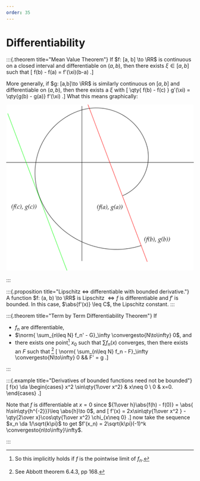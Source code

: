 ```yaml
---
order: 35
---
```


# Differentiability

:::{.theorem title="Mean Value Theorem"}
If $f: [a, b] \to \RR$ is continuous on a closed interval and differentiable on $(a, b)$, then there exists $\xi \in [a, b]$ such that 
\[
f(b) - f(a) = f'(\xi)(b-a)
.\]

More generally, if $g: [a,b]\to \RR$ is similarly continuous on $[a, b]$ and differentiable on $(a, b)$, then there exists a $\xi$ with
\[
\qty{ f(b) - f(c) } g'(\xi) = \qty{g(b) - g(a)} f'(\xi)
.\]
What this means graphically:


![](figures/2021-11-09_22-20-24.png)

:::

:::{.proposition title="Lipschitz $\iff$ differentiable with bounded derivative."}
A function $f: (a, b) \to \RR$ is Lipschitz $\iff f$ is differentiable and $f'$ is bounded.
In this case, $\abs{f'(x)} \leq C$, the Lipschitz constant.
:::

:::{.theorem title="Term by Term Differentiability Theorem"}
If 

- $f_n$ are differentiable, 
- $\norm{ \sum_{n\leq N} f_n' - G}_\infty \convergesto{N\to\infty} 0$, and 
- there exists one point[^pointwise_works_too] $x_0$ such that $\sum f_n(x)$ converges, then there exists an $F$ such that 
[^theorem_referfence_6.4.3_Abbott]
\[
\norm{ \sum_{n\leq N} f_n - F}_\infty \convergesto{N\to\infty} 0 && F' = g
.\]

[^theorem_referfence_6.4.3_Abbott]: See Abbott theorem 6.4.3, pp 168.

[^pointwise_works_too]: So this implicitly holds if $f$ is the pointwise limit of $f_n$.

:::


:::{.example title="Derivatives of bounded functions need not be bounded"}
\[
f(x) \da 
\begin{cases}
x^2 \sin\qty{1\over x^2} &  x\neq 0
\\
0 & x=0.
\end{cases}
.\]

Note that $f$ is differentiable at $x=0$ since ${1\over h}\abs{f(h) - f(0)} = \abs{ h\sin\qty{h^{-2}}}\leq \abs{h}\to 0$, and
\[
f'(x) = 2x\sin\qty{1\over x^2 } - \qty{2\over x}\cos\qty{1\over x^2} \chi_{x\neq 0}
.\]
now take the sequence $x_n \da 1/\sqrt{k\pi}$ to get $f'(x_n) = 2\sqrt{k\pi}(-1)^k \convergesto{n\to\infty}\infty$.


:::

